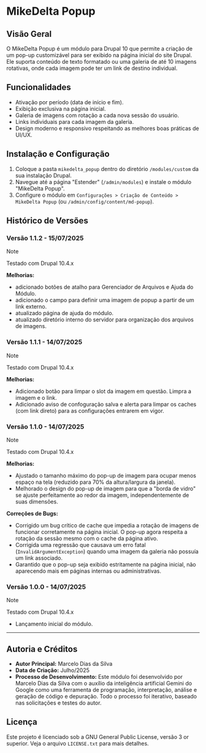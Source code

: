 # MikeDelta Popup

## Visão Geral

O MikeDelta Popup é um módulo para Drupal 10 que permite a criação de um pop-up customizável para ser exibido na página inicial do site Drupal. Ele suporta conteúdo de texto formatado ou uma galeria de até 10 imagens rotativas, onde cada imagem pode ter um link de destino individual.

## Funcionalidades

* Ativação por período (data de início e fim).
* Exibição exclusiva na página inicial.
* Galeria de imagens com rotação a cada nova sessão do usuário.
* Links individuais para cada imagem da galeria.
* Design moderno e responsivo respeitando as melhores boas práticas de UI/UX.

## Instalação e Configuração

1.  Coloque a pasta `mikedelta_popup` dentro do diretório `/modules/custom` da sua instalação Drupal.
2.  Navegue até a página "Estender" (`/admin/modules`) e instale o módulo "MikeDelta Popup".
3.  Configure o módulo em `Configurações > Criação de Conteúdo > MikeDelta Popup` (ou `/admin/config/content/md-popup`).

## Histórico de Versões

### **Versão 1.1.2 - 15/07/2025**
>[!NOTE]
>Testado com Drupal 10.4.x

**Melhorias:**
* adicionado botões de atalho para Gerenciador de Arquivos e Ajuda do Módulo.
* adicionado o campo para definir uma imagem de popup a partir de um link externo.
* atualizado página de ajuda do módulo.
* atualizado diretório interno do servidor para organização dos arquivos de imagens.

### **Versão 1.1.1 - 14/07/2025**
>[!NOTE]
>Testado com Drupal 10.4.x

**Melhorias:**
* Adicionado botão para limpar o slot da imagem em questão. Limpra a imagem e o link.
* Adicionado aviso de confoguração salva e alerta para limpar os caches (com link direto) para as configurações entrarem em vigor.


### **Versão 1.1.0 - 14/07/2025**
>[!NOTE]
>Testado com Drupal 10.4.x

**Melhorias:**
* Ajustado o tamanho máximo do pop-up de imagem para ocupar menos espaço na tela (reduzido para 70% da altura/largura da janela).
* Melhorado o design do pop-up de imagem para que a "borda de vidro" se ajuste perfeitamente ao redor da imagem, independentemente de suas dimensões.

**Correções de Bugs:**
* Corrigido um bug crítico de cache que impedia a rotação de imagens de funcionar corretamente na página inicial. O pop-up agora respeita a rotação da sessão mesmo com o cache da página ativo.
* Corrigida uma regressão que causava um erro fatal (`InvalidArgumentException`) quando uma imagem da galeria não possuía um link associado.
* Garantido que o pop-up seja exibido estritamente na página inicial, não aparecendo mais em páginas internas ou administrativas.

### **Versão 1.0.0 - 14/07/2025**
>[!NOTE]
>Testado com Drupal 10.4.x

* Lançamento inicial do módulo.

---

## Autoria e Créditos

* **Autor Principal:** Marcelo Dias da Silva
* **Data de Criação:** Julho/2025
* **Processo de Desenvolvimento:** Este módulo foi desenvolvido por Marcelo Dias da Silva com o auxílio da inteligência artificial Gemini do Google como uma ferramenta de programação, interpretação, análise e geração de código e depuração. Todo o processo foi iterativo, baseado nas solicitações e testes do autor.

## Licença

Este projeto é licenciado sob a GNU General Public License, versão 3 or superior. Veja o arquivo `LICENSE.txt` para mais detalhes.